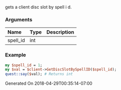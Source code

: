 gets a client disc slot by spell i d.
### Arguments
**Name**|**Type**|**Description**
:---|:---|:---
spell_id|int|

### Example

```perl
my $spell_id = 1;
my $val = $client->GetDiscSlotBySpellID($spell_id);
quest::say($val); # Returns int
```


Generated On 2018-04-29T00:35:14-07:00